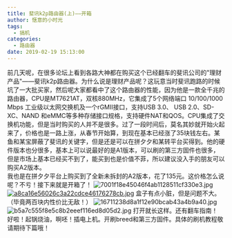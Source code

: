 ```yaml
---
title: 斐讯k2p路由器(上)——开箱
author: 惬意的小时光
tags:
  - 搞机
categories:
  - 路由器
date: 2019-02-19 15:13:00
---
```


前几天呢，在很多论坛上看到各路大神都在购买这个已经翻车的斐讯公司的"理财产品"——斐讯k2p路由器。为什么说是理财产品呢？这玩意当时斐讯跑路的时候坑了一大批买家，然后呢大家都看中了这个路由器的性能，因为他是一款全千兆的路由器，CPU是MT7621AT，双核880MHz，它集成了5个网络端口 10/100/1000 Mbps 工业级以太网交换机及一个rGMII接口，支持USB 3.0、 USB 2.0、SD-XC、NAND 和eMMC等多种存储接口规格，支持硬件NAT和QOS。CPU集成了交换机功能，但是当时购买的人并不是很多。过了一段时间后，莫名其妙就开始火起来了，价格也是一路上涨，从春节开始算，到现在基本已经涨了35块钱左右。某鱼和某宝屏蔽了斐讯的关键字，但是还是可以在拼夕夕和某转平台买得到。他的硬件版本也分很多，基本上可以说最好的是A1版本，可以刷的第三方固件也很多，但是市场上基本已经买不到了，能买到也是价值不菲，所以建议没入手的朋友可以购买A2版本。<br>
我也是在拼夕夕平台上购买到了全新未拆封的A2版本，花了135元。这价格怎么说呢？不亏！接下来就是开箱了！
![7001f18e45046f4ab1128511cf330e3.jpg](https://i.loli.net/2019/02/19/5c6bb14711bc9.jpg)
[![a8ca16e56026c3a22cdce46176278cb.jpg](https://i.loli.net/2019/02/19/5c6bb1d05efa1.jpg)](https://i.loli.net/2019/02/19/5c6bb1d05efa1.jpg)
盒子有点小脏，但是问题不大。（毕竟两百块内性价比无敌！）
![16711238d8a1f12e90bcab43a4b9a40.jpg](https://i.loli.net/2019/02/19/5c6bb2751fe39.jpg)
![b5a7c555f8e5c8b2eeef116ed8d05d2.jpg](https://i.loli.net/2019/02/19/5c6bb2751b850.jpg)
打开就长这样。还有翻车指南！
好啦！起锅烧油，啊呸！插电上机。开刷breed和第三方固件。具体的刷机教程敬请期待下篇哦！


